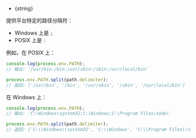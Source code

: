 <!-- YAML
added: v0.9.3
-->

* {string}

提供平台特定的路径分隔符：

* Windows 上是 `;`
* POSIX 上是 `:`

例如，在 POSIX 上：

```js
console.log(process.env.PATH);
// 输出: '/usr/bin:/bin:/usr/sbin:/sbin:/usr/local/bin'

process.env.PATH.split(path.delimiter);
// 返回: ['/usr/bin', '/bin', '/usr/sbin', '/sbin', '/usr/local/bin']
```

在 Windows 上：

```js
console.log(process.env.PATH);
// 输出: 'C:\Windows\system32;C:\Windows;C:\Program Files\node\'

process.env.PATH.split(path.delimiter);
// 返回: ['C:\\Windows\\system32', 'C:\\Windows', 'C:\\Program Files\\node\\']
```

